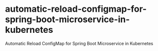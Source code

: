 # automatic-reload-configmap-for-spring-boot-microservice-in-kubernetes
Automatic Reload ConfigMap for Spring Boot Microservice in Kubernetes
